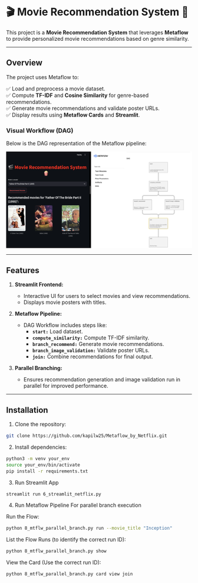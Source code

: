 # 🎬 Movie Recommendation System 🍿

This project is a **Movie Recommendation System** that leverages **Metaflow** to provide personalized movie recommendations based on genre similarity.

---

## Overview

The project uses Metaflow to:

✅ Load and preprocess a movie dataset.  
✅ Compute **TF-IDF** and **Cosine Similarity** for genre-based recommendations.  
✅ Generate movie recommendations and validate poster URLs.  
✅ Display results using **Metaflow Cards** and **Streamlit**.

### Visual Workflow (DAG)
Below is the DAG representation of the Metaflow pipeline:

![Metaflow DAG](Metaflow.png)

---

## Features

1. **Streamlit Frontend:**  
   - Interactive UI for users to select movies and view recommendations.
   - Displays movie posters with titles.

2. **Metaflow Pipeline:**  
   - DAG Workflow includes steps like:
     - **`start:`** Load dataset.
     - **`compute_similarity:`** Compute TF-IDF similarity.
     - **`branch_recommend:`** Generate movie recommendations.
     - **`branch_image_validation:`** Validate poster URLs.
     - **`join:`** Combine recommendations for final output.

3. **Parallel Branching:**  
   - Ensures recommendation generation and image validation run in parallel for improved performance.

---

## Installation

1. Clone the repository:
```bash
git clone https://github.com/kapilw25/Metaflow_by_Netflix.git
```

2. Install dependencies:
```bash
python3 -m venv your_env
source your_env/bin/activate
pip install -r requirements.txt
```
3. Run Streamlit App
```bash
streamlit run 6_streamlit_netflix.py
```

4. Run Metaflow Pipeline For parallel branch execution

Run the Flow:
```bash
python 8_mtflw_parallel_branch.py run --movie_title "Inception"
```
List the Flow Runs (to identify the correct run ID):
```bash
python 8_mtflw_parallel_branch.py show
```
View the Card (Use the correct run ID):
```bash
python 8_mtflw_parallel_branch.py card view join
```  



<!-- # Dataset
# The project uses a subset of the MovieGenre.csv dataset containing:
# - Title (Movie Title)
# - Genre (Movie Genres)
# - Poster (Poster URLs)

# Sample Output
# ✅ Example Recommendations for "Father of the Bride Part II (1995)":
# - It Takes Two (1995)
# - Babe (1995)
# - Kids of The Round Table (1995)

# Contributing
# Feel free to open an issue or submit a pull request if you have suggestions or improvements!

# License
# This project is licensed under the MIT License. -->

